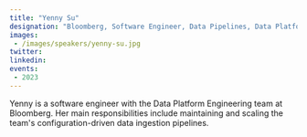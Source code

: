 ```yaml
---
title: "Yenny Su"
designation: "Bloomberg, Software Engineer, Data Pipelines, Data Platform"
images:
 - /images/speakers/yenny-su.jpg
twitter: 
linkedin: 
events:
 - 2023
---
```


Yenny is a software engineer with the Data Platform Engineering team at Bloomberg. Her main responsibilities include maintaining and scaling the team's configuration-driven data ingestion pipelines.